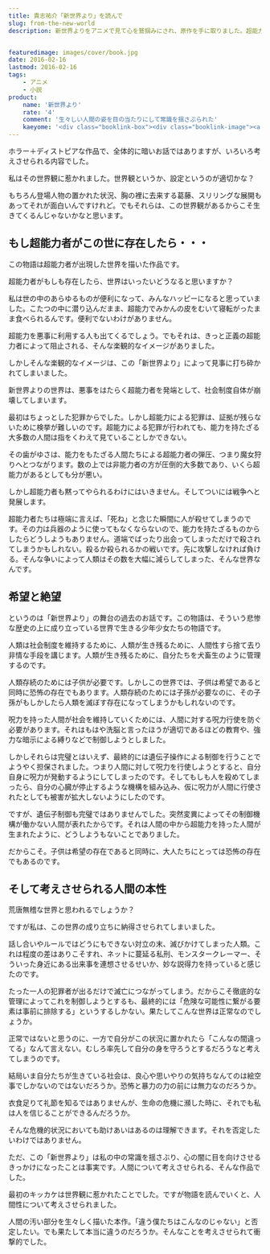 ```yaml
---
title: 貴志祐介「新世界より」を読んで
slug: from-the-new-world
description: 新世界よりをアニメで見て心を鷲掴みにされ、原作を手に取りました。超能力なんて便利な能力があったら世界がハッピーになる、なんていう幻想を打ち砕かれ、さらには人間の醜い部分を目の当たりにして、人とは一体何なのだろうかと考えさせられる物語です。


featuredimage: images/cover/book.jpg
date: 2016-02-16
lastmod: 2016-02-16
tags: 
    - アニメ
    - 小説
product:
    name: '新世界より'
    rate: '4'
    comment: '生々しい人間の姿を目の当たりにして常識を揺さぶられた'
    kaeyome: '<div class="booklink-box"><div class="booklink-image"><a href="http://www.amazon.co.jp/exec/obidos/asin/B009GXME5G/illusionspace-22/" target="_blank" rel="nofollow" ><img src="https://ecx.images-amazon.com/images/I/51k7B4UP7jL._SL160_.jpg" style="border: none;" /></a></div><div class="booklink-info"><div class="booklink-name"><a href="http://www.amazon.co.jp/exec/obidos/asin/B009GXME5G/illusionspace-22/" target="_blank" rel="nofollow" >新世界より(上) (講談社文庫)[Kindle版]</a><div class="booklink-powered-date">posted with <a href="http://yomereba.com" rel="nofollow" target="_blank">ヨメレバ</a></div></div><div class="booklink-detail">貴志祐介 講談社 2012-09-28    </div><div class="booklink-link2"><div class="shoplinkkindle"><a href="http://www.amazon.co.jp/exec/obidos/ASIN/B009GXME5G/illusionspace-22/" target="_blank" rel="nofollow" >Kindle</a></div><div class="shoplinkamazon"><a href="http://www.amazon.co.jp/exec/obidos/ASIN/4062768534/illusionspace-22/" target="_blank" rel="nofollow" >Amazon[書籍版]</a></div>                              	  	  	  	</div></div><div class="booklink-footer"></div></div>'
---
```


ホラー＋ディストピアな作品で、全体的に暗いお話ではありますが、いろいろ考えさせられる内容でした。

私はその世界観に惹かれました。世界観というか、設定というのが適切かな？

もちろん登場人物の置かれた状況、胸の裡に去来する葛藤、スリリングな展開もあってそれが面白いんですけれど。でもそれらは、この世界観があるからこそ生きてくるんじゃないかなと思います。


## もし超能力者がこの世に存在したら・・・


この物語は超能力者が出現した世界を描いた作品です。

超能力者がもしも存在したら、世界はいったいどうなると思いますか？

私は世の中のあらゆるものが便利になって、みんなハッピーになると思っていました。こたつの中に潜り込んだまま、超能力でみかんの皮をむいて寝転がったまま食べられるんです。便利でないわけがありません。

超能力を悪事に利用する人も出てくるでしょう。でもそれは、きっと正義の超能力者によって阻止される、そんな楽観的なイメージがありました。

しかしそんな楽観的なイメージは、この「新世界より」によって見事に打ち砕かれてしまいました。

新世界よりの世界は、悪事をはたらく超能力者を発端として、社会制度自体が崩壊してしまいます。

最初はちょっとした犯罪からでした。しかし超能力による犯罪は、証拠が残らないために検挙が難しいのです。超能力による犯罪が行われても、能力を持たざる大多数の人間は指をくわえて見ていることしかできない。

その歯がゆさは、能力をもたざる人間たちによる超能力者の弾圧、つまり魔女狩りへとつながります。数の上では非能力者の方が圧倒的大多数であり、いくら超能力があるとしても分が悪い。

しかし超能力者も黙ってやられるわけにはいきません。そしてついには戦争へと発展します。

超能力者たちは極端に言えば、「死ね」と念じた瞬間に人が殺せてしまうのです。その力は兵器のように使ってもなくならないので、能力を持たざるものからしたらどうしようもありません。道端でばったり出会ってしまっただけで殺されてしまうかもしれない。殺るか殺られるかの戦いです。先に攻撃しなければ負ける。そんな争いによって人類はその数を大幅に減らしてしまった、そんな世界なんです。


## 希望と絶望


というのは「新世界より」の舞台の過去のお話です。この物語は、そういう悲惨な歴史の上に成り立っている世界で生きる少年少女たちの物語です。

人類は社会制度を維持するために、人類が生き残るために、人間性すら捨て去り非情な手段を講じます。人類が生き残るために、自分たちを犬畜生のように管理するのです。

人類存続のためには子供が必要です。しかしこの世界では、子供は希望であると同時に恐怖の存在でもあります。人類存続のためには子孫が必要なのに、その子孫がもしかしたら人類を滅ぼす存在になってしまうかもしれないのです。

呪力を持った人間が社会を維持していくためには、人間に対する呪力行使を防ぐ必要があります。それはもはや洗脳と言ったほうが適切であるほどの教育や、強力な暗示による縛りなどで制御しようとしました。

しかしそれらは完璧とはいえず、最終的には遺伝子操作による制御を行うことでようやく担保されました。つまり人間に対して呪力を行使しようとすると、自分自身に呪力が発動するようにしてしまったのです。そしてもしも人を殺めてしまったら、自分の心臓が停止するような機構を組み込み、仮に呪力が人間に行使されたとしても被害が拡大しないようにしたのです。

ですが、遺伝子制御も完璧ではありませんでした。突然変異によってその制御機構が働かない人間が表れたからです。それは人間の中から超能力を持った人間が生まれたように、どうしようもないことでありました。

だからこそ。子供は希望の存在であると同時に、大人たちにとっては恐怖の存在でもあるのです。


## そして考えさせられる人間の本性


荒唐無稽な世界と思われるでしょうか？

ですが私は、この世界の成り立ちに納得させられてしまいました。

話し合いやルールではどうにもできない対立の末、滅びかけてしまった人類。これは程度の差はありこそすれ、ネットに蔓延る私刑、モンスタークレーマー、そういった身近にある出来事を連想させるせいか、妙な説得力を持っていると感じたのです。

たった一人の犯罪者が出るだけで滅亡につながってしまう。だからこそ徹底的な管理によってこれを制御しようとするも、最終的には「危険な可能性に繋がる要素は事前に排除する」というするしかない。果たしてこんな世界は正常なのでしょうか。

正常ではないと思うのに、一方で自分がこの状況に置かれたら「こんなの間違ってる」なんて言えない。むしろ率先して自分の身を守ろうとするだろうなと考えてしまうのです。

結局いま自分たちが生きている社会は、良心や思いやりの気持ちなんてのは絵空事でしかないのではないだろうか。恐怖と暴力の力の前には無力なのだろうか。

衣食足りて礼節を知るではありませんが、生命の危機に瀕した時に、それでも私は人を信じることができるんだろうか。

そんな危機的状況においても助けあいはあるのは理解できます。それを否定したいわけではありません。

ただ、この「新世界より」は私の中の常識を揺さぶり、心の闇に目を向けさせるきっかけになったことは事実です。人間について考えさせられる、そんな作品でした。

最初のキッカケは世界観に惹かれたことでした。ですが物語を読んでいくと、人間性について考えさせられました。

人間の汚い部分を生々しく描いた本作。「違う僕たちはこんなのじゃない」と否定したい。でも果たして本当に違うのだろうか。そんなことを考えさせられて衝撃的でした。


  